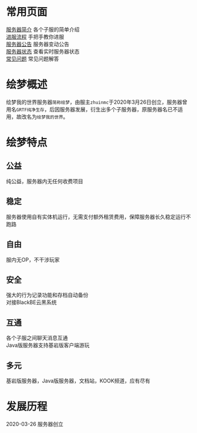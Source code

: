 # 常用页面
[服务器简介](/servers/) 各个子服的简单介绍  
[进服流程](start) 手把手教你进服  
[服务器公告](notice/2024) 服务器变动公告  
[服务器状态](servers/motd) 查看实时服务器状态  
[常见问题](FAQ) 常见问题解答  

# 绘梦概述
绘梦我的世界服务器`简称绘梦`，由服主`zhuinmc`于2020年3月26日创立，服务器曾用名`GRTF纯净生存`，后因服务器发展，衍生出多个子服务器，原服务器名已不适用，故改名为`绘梦我的世界`。

# 绘梦特点
## 公益
纯公益，服务器内无任何收费项目
## 稳定
服务器使用自有实体机运行，无需支付额外租赁费用，保障服务器长久稳定运行不跑路
## 自由
服内无OP，不干涉玩家
## 安全
强大的行为记录功能和存档自动备份  
对接BlackBE云黑系统
## 互通
各个子服之间聊天消息互通  
Java版服务器支持基岩版客户端游玩 
## 多元
基岩版服务器，Java版服务器，文档站，KOOK频道，应有尽有

# 发展历程
2020-03-26  服务器创立  
